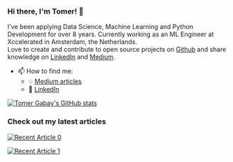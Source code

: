 ### Hi there, I'm Tomer! 👋 

I've been applying Data Science, Machine Learning and Python Development for over 8 years. Currently working as an ML Engineer at Xccelerated in Amsterdam, the Netherlands.   
Love to create and contribute to open source projects on [Github](https://github.com/sTomerG/) and share knowledge on [LinkedIn](https://www.linkedin.com/in/tomer-gabay/) and [Medium](https://medium.com/@tomergabay).

- 📫 How to find me: 
  - :bulb: [Medium articles](https://medium.com/@tomergabay)
  - :office: [LinkedIn](https://www.linkedin.com/in/tomer-gabay/)
  
  
[![Tomer Gabay's GitHub stats](https://github-readme-stats.vercel.app/api?username=sTomerG&count_private=true&show_icons=true)](https://github.com/anuraghazra/github-readme-stats)
 
 ### Check out my latest articles
 <a target="_blank" href="https://github-readme-medium-recent-article.vercel.app/medium/@tomergabay/0"><img src="https://github-readme-medium-recent-article.vercel.app/medium/@tomergabay/0" alt="Recent Article 0">
 
 <a target="_blank" href="https://github-readme-medium-recent-article.vercel.app/medium/@tomergabay/0"><img src="https://github-readme-medium-recent-article.vercel.app/medium/@tomergabay/1" alt="Recent Article 1">
 

<!--
**sTomerG/sTomerG** is a ✨ _special_ ✨ repository because its `README.md` (this file) appears on your GitHub profile.

Here are some ideas to get you started:

- 🔭 I’m currently working on ...
- 🌱 I’m currently learning ...
- 👯 I’m looking to collaborate on ...
- 🤔 I’m looking for help with ...
- 💬 Ask me about ...
- 📫 How to reach me: ...
- 😄 Pronouns: ...
- ⚡ Fun fact: ...
-->
